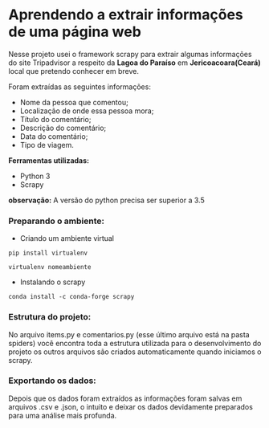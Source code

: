 # Aprendendo a extrair informações de uma página web 

Nesse projeto usei o  framework scrapy para extrair algumas informações do site Tripadvisor a respeito da **Lagoa do Paraíso** em **Jericoacoara(Ceará)** local que pretendo conhecer em breve.

Foram extraídas as seguintes informações:

- Nome da pessoa que comentou;
- Localização de onde essa pessoa mora;
- Título do comentário;
- Descrição do comentário;
- Data do comentário;
- Tipo de viagem.



**Ferramentas utilizadas:**
- Python 3 
- Scrapy

**observação:** A versão do python precisa ser superior a 3.5

### Preparando o ambiente:

- Criando um ambiente virtual

```pip install virtualenv```

```virtualenv nomeambiente```

- Instalando o scrapy

```conda install -c conda-forge scrapy```

### Estrutura do projeto:

No arquivo items.py e comentarios.py (esse último arquivo está na pasta spiders) você encontra toda a estrutura utilizada para o desenvolvimento do projeto os outros arquivos são criados automaticamente quando iniciamos o scrapy. 

### Exportando os dados:

Depois que os dados foram extraídos as informações foram salvas em arquivos .csv e .json, o intuito e deixar os dados devidamente preparados para uma análise mais profunda.

